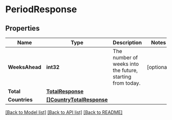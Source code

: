 # PeriodResponse

## Properties

Name | Type | Description | Notes
------------ | ------------- | ------------- | -------------
**WeeksAhead** | **int32** | The number of weeks into the future, starting from today. | [optional] 
**Total** | [**TotalResponse**](TotalResponse.md) |  | 
**Countries** | [**[]CountryTotalResponse**](CountryTotalResponse.md) |  | 

[[Back to Model list]](../README.md#documentation-for-models) [[Back to API list]](../README.md#documentation-for-api-endpoints) [[Back to README]](../README.md)


